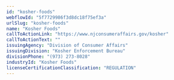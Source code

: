 ```yaml
---
id: "kosher-foods"
webflowId: "5f7729986f3d8dc18f75ef3a"
urlSlug: "kosher-foods"
name: "Kosher Foods"
callToActionLink: "https://www.njconsumeraffairs.gov/kosher"
callToActionText: ""
issuingAgency: "Division of Consumer Affairs"
issuingDivision: "Kosher Enforcement Bureau"
divisionPhone: "(973) 273-8028"
industryId: "Kosher Foods"
licenseCertificationClassification: "REGULATION"
---
```

